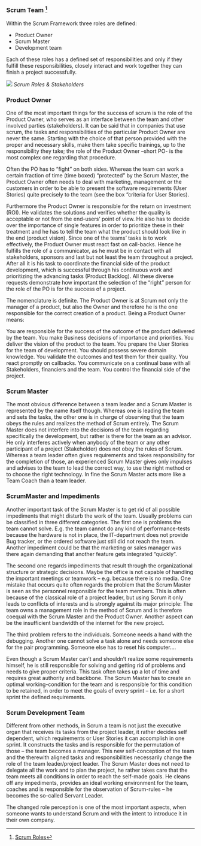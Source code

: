 ### Scrum Team [^1]

Within the Scrum Framework three roles are defined:

* Product Owner
* Scrum Master
* Development team

Each of these roles has a defined set of responsibilities and only if they fulfill these responsibilities, closely interact and work together they can finish a project successfully.

![](https://www.safaribooksonline.com/library/view/the-professional-scrummasters/9781849688024/graphics/8024_01_04.jpg)
*Scrum Roles & Stakeholders*

### Product Owner
One of the most important things for the success of scrum is the role of the Product Owner, who serves as an interface between the team and other involved parties (stakeholders). It can be said that in companies that use scrum, the tasks and responsibilities of the particular Product Owner are never the same. Starting with the choice of that person provided with the proper and necessary skills, make them take specific trainings, up to the responsibility they take; the role of the Product Owner –short PO- is the most complex one regarding that procedure.

Often the PO has to “fight” on both sides. Whereas the team can work a certain fraction of time (time boxed) “protected” by the Scrum Master, the Product Owner often needs to deal with marketing, management or the customers in order to be able to present the software requirements (User Stories) quite precisely to the team (see the box “criteria for User Stories).

Furthermore the Product Owner is responsible for the return on investment (ROI). He validates the solutions and verifies whether the quality is acceptable or not from the end-users’ point of view. He also has to decide over the importance of single features in order to prioritize these in their treatment and he has to tell the team what the product should look like in the end (product vision). Since one of the teams’ tasks is to work effectively, the Product Owner must react fast on call-backs. Hence he fulfills the role of a communicator, as he must be in contact with all stakeholders, sponsors and last but not least the team throughout a project. After all it is his task to coordinate the financial side of the product development, which is successful through his continuous work and prioritizing the advancing tasks (Product Backlog). All these diverse requests demonstrate how important the selection of the “right” person for the role of the PO is for the success of a project.

The nomenclature is definite. The Product Owner is at Scrum not only the manager of a product, but also the Owner and therefore he is the one responsible for the correct creation of a product. Being a Product Owner means:

You are responsible for the success of the outcome of the product delivered by the team. You make Business decisions of importance and priorities. You deliver the vision of the product to the team. You prepare the User Stories for the team of development. You should possess severe domain knowledge. You validate the outcomes and test them for their quality. You react promptly on callbacks. You communicate on a continual base with all Stakeholders, financiers and the team. You control the financial side of the project.

### Scrum Master
The most obvious difference between a team leader and a Scrum Master is represented by the name itself though. Whereas one is leading the team and sets the tasks, the other one is in charge of observing that the team obeys the rules and realizes the method of Scrum entirely. The Scrum Master does not interfere into the decisions of the team regarding specifically the development, but rather is there for the team as an advisor. He only interferes actively when anybody of the team or any other participant of a project (Stakeholder) does not obey the rules of Scrum. Whereas a team leader often gives requirements and takes responsibility for the completion of those, an experienced Scrum Master gives only impulses and advises to the team to lead the correct way, to use the right method or to choose the right technology. In fine the Scrum Master acts more like a Team Coach than a team leader.

### ScrumMaster and Impediments

Another important task of the Scrum Master is to get rid of all possible impediments that might disturb the work of the team. Usually problems can be classified in three different categories. The first one is problems the team cannot solve. E.g. the team cannot do any kind of performance-tests because the hardware is not in place, the IT-department does not provide Bug tracker, or the ordered software just still did not reach the team. Another impediment could be that the marketing or sales manager was there again demanding that another feature gets integrated “quickly”.

The second one regards impediments that result through the organizational structure or strategic decisions. Maybe the office is not capable of handling the important meetings or teamwork – e.g. because there is no media. One mistake that occurs quite often regards the problem that the Scrum Master is seen as the personnel responsible for the team members. This is often because of the classical role of a project leader, but using Scrum it only leads to conflicts of interests and is strongly against its major principle: The team owns a management role in the method of Scrum and is therefore coequal with the Scrum Master and the Product Owner. Another aspect can be the insufficient bandwidth of the internet for the new project.

The third problem refers to the individuals. Someone needs a hand with the debugging. Another one cannot solve a task alone and needs someone else for the pair programming. Someone else has to reset his computer....

Even though a Scrum Master can’t and shouldn’t realize some requirements himself, he is still responsible for solving and getting rid of problems and needs to give proper criteria. This task often takes up a lot of time and requires great authority and backbone. The Scrum Master has to create an optimal working-condition for the team and is responsible for this condition to be retained, in order to meet the goals of every sprint – i.e. for a short sprint the defined requirements.

### Scrum Development Team

Different from other methods, in Scrum a team is not just the executive organ that receives its tasks from the project leader, it rather decides self dependent, which requirements or User Stories it can accomplish in one sprint. It constructs the tasks and is responsible for the permutation of those – the team becomes a manager. This new self-conception of the team and the therewith aligned tasks and responsibilities necessarily change the role of the team leader/project leader. The Scrum Master does not need to delegate all the work and to plan the project, he rather takes care that the team meets all conditions in order to reach the self-made goals. He cleans off any impediments, provides an ideal working environment for the team, coaches and is responsible for the observation of Scrum-rules – he becomes the so-called Servant Leader.

The changed role perception is one of the most important aspects, when someone wants to understand Scrum and with the intent to introduce it in their own company.

[^1]: [Scrum Roles](http://www.agile42.com/en/agile-info-center/scrum-roles/)